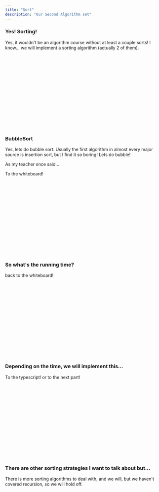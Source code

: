 ```yaml
---
title: "Sort"
description: "Our Second Algorithm set"
---
```


### Yes! Sorting!
Yes, it wouldn't be an algorithm course without at least a couple sorts!  I
know... we will implement a sorting algorithm (actually 2 of them).

<br/>
<br/>
<br/>
<br/>
<br/>
<br/>
<br/>
<br/>
<br/>
<br/>
<br/>
<br/>
<br/>
<br/>

### BubbleSort
Yes, lets do bubble sort.  Usually the first algorithm in almost every major
source is insertion sort, but I find it so boring!  Lets do bubble!

As my teacher once said...

To the whiteboard!

<br/>
<br/>
<br/>
<br/>
<br/>
<br/>
<br/>
<br/>
<br/>
<br/>
<br/>
<br/>
<br/>
<br/>

### So what's the running time?
back to the whiteboard!

<br/>
<br/>
<br/>
<br/>
<br/>
<br/>
<br/>
<br/>
<br/>
<br/>
<br/>
<br/>
<br/>
<br/>

### Depending on the time, we will implement this...
To the typescript!  or to the next part!

<br/>
<br/>
<br/>
<br/>
<br/>
<br/>
<br/>
<br/>
<br/>
<br/>
<br/>
<br/>
<br/>
<br/>

### There are other sorting strategies I want to talk about but...
There is more sorting algorithms to deal with, and we will, but we haven't
covered recursion, so we will hold off.

<br/>
<br/>
<br/>
<br/>
<br/>
<br/>
<br/>
<br/>
<br/>
<br/>
<br/>
<br/>
<br/>
<br/>

